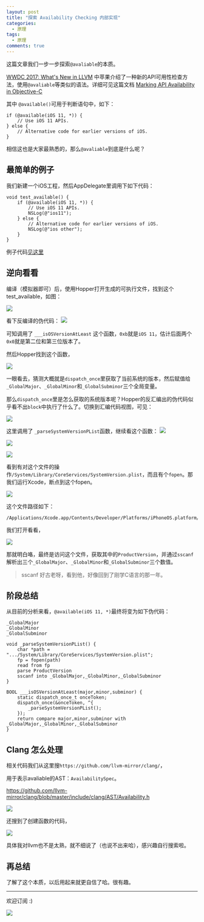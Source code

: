 ```yaml
---
layout: post
title: "探索 Availability Checking 内部实现"
categories:
  - 原理
tags:
  - 原理
comments: true
---
```


这篇文章我们一步一步探索`@avaliable`的本质。

[WWDC 2017: What's New in LLVM](https://developer.apple.com/videos/play/wwdc2017/411/) 中苹果介绍了一种新的API可用性检查方法，使用`@avaliable`等类似的语法。详细可见这篇文档 [Marking API Availability in Objective-C
](https://developer.apple.com/documentation/swift/objective-c_and_c_code_customization/marking_api_availability_in_objective-c)

<!-- more -->

其中 `@available()`可用于判断语句中，如下：

```
if (@available(iOS 11, *)) {
    // Use iOS 11 APIs.
} else {
    // Alternative code for earlier versions of iOS.
}
```

相信这也是大家最熟悉的，那么`@avaliable`到底是什么呢？


## 最简单的例子

我们新建一个iOS工程，然后AppDelegate里调用下如下代码：

```
void test_available() {
    if (@available(iOS 11, *)) {
        // Use iOS 11 APIs.
        NSLog(@"ios11");
    } else {
        // Alternative code for earlier versions of iOS.
        NSLog(@"ios other");
    }
}
```

例子代码[见这里](https://github.com/bukuzao/bukuzao/blob/master/sample/avaliabletest/avaliabletest/AppDelegate.m)

## 逆向看看

编译（模拟器即可）后，使用Hopper打开生成的可执行文件，找到这个 test_available，如图：

![](/media/15604434575850.jpg)

看下反编译的伪代码：
![](/media/15604436909250.jpg)

可知调用了 `___isOSVersionAtLeast` 这个函数，`0xb`就是`iOS 11`，估计后面两个`0x0`就是第二位和第三位版本了。

然后Hopper找到这个函数，

![](/media/15604441390827.jpg)

一眼看去，猜测大概就是`dispatch_once`里获取了当前系统的版本，然后赋值给`_GlobalMajor`、`_GlobalMinor`和`_GlobalSubminor`三个全局变量。

那么`dispatch_once`里是怎么获取的系统版本呢？Hopper的反汇编出的伪代码似乎看不出`block`中执行了什么了。切换到汇编代码视图，可见：

![](/media/15604447370360.jpg)


这里调用了 `_parseSystemVersionPList`函数，继续看这个函数：
![](/media/15604448185191.jpg)

![](/media/15604451451816.jpg)


![](/media/15604449285315.jpg)


看到有对这个文件的操作`/System/Library/CoreServices/SystemVersion.plist`，而且有个`fopen`。那我们运行Xcode，断点到这个fopen。

![](/media/15604452404549.jpg)

这个文件路径如下：

```
/Applications/Xcode.app/Contents/Developer/Platforms/iPhoneOS.platform/Developer/Library/CoreSimulator/Profiles/Runtimes/iOS.simruntime/Contents/Resources/RuntimeRoot/System/Library/CoreServices/SystemVersion.plist
```

我们打开看看，

![](/media/15604453014853.jpg)

那就明白咯，最终是访问这个文件，获取其中的`ProductVersion`，并通过`sscanf`解析出三个`_GlobalMajor`、`_GlobalMinor`和`_GlobalSubminor`三个数值。


> sscanf 好古老呀，看到他，好像回到了刚学C语言的那一年。


## 阶段总结

从目前的分析来看，`@available(iOS 11, *)`最终将变为如下伪代码：

```
_GlobalMajor
_GlobalMinor
_GlobalSubminor

void _parseSystemVersionPList() {
    char *path = ".../System/Library/CoreServices/SystemVersion.plist";
    fp = fopen(path)
    read from fp
    parse ProductVersion
    sscanf into _GlobalMajor,_GlobalMinor,_GlobalSubminor
}

BOOL ___isOSVersionAtLeast(major,minor,subminor) {
    static dispatch_once_t onceToken;
    dispatch_once(&onceToken, ^{
        _parseSystemVersionPList();     
    });
    return compare major,minor,subminor with _GlobalMajor,_GlobalMinor,_GlobalSubminor
}
```

## Clang 怎么处理


相关代码我们从这里搜`https://github.com/llvm-mirror/clang/`，

用于表示avaliable的AST：`AvailabilitySpec`。

https://github.com/llvm-mirror/clang/blob/master/include/clang/AST/Availability.h

![](/media/15604461673229.jpg)

还搜到了创建函数的代码，

![](/media/15604462205628.jpg)


具体我对llvm也不是太熟，就不细说了（也说不出来哈），感兴趣自行搜索啦。


## 再总结

了解了这个本质，以后用起来就更自信了哈。很有趣。

---

欢迎订阅 :)

![](/images/fun.jpg)




